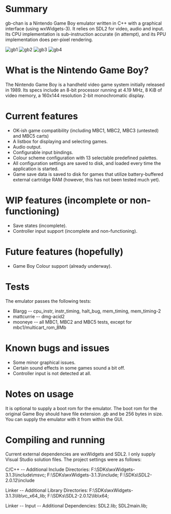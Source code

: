 # Summary
gb-chan is a Nintendo Game Boy emulator written in C++ with a graphical interface (using wxWidgets-3). It relies on SDL2 for video, audio and input. Its CPU implementation is sub-instruction accurate (in attempt), and its PPU implementation does per-pixel rendering.

![gb1](https://thumbs2.imgbox.com/ee/bf/pPp2HJnb_t.png)
![gb2](https://thumbs2.imgbox.com/23/90/hb3IwDTb_t.png)
![gb3](https://thumbs2.imgbox.com/a1/36/hS1IXnGF_t.png)
![gb4](https://thumbs2.imgbox.com/06/74/xTrAw66X_t.png)

# What is the Nintendo Game Boy?
The Nintendo Game Boy is a handheld video game system initially released in 1989. Its specs include an 8-bit processor running at 4.19 MHz, 8 KiB of video memory, a 160x144 resolution 2-bit monochromatic display.

# Current features
- OK-ish game compatibility (including MBC1, MBC2, MBC3 (untested) and MBC5 carts)
- A listbox for displaying and selecting games.
- Audio output.
- Configurable input bindings.
- Colour scheme configuration with 13 selectable predefined palettes.
- All configuration settings are saved to disk, and loaded every time the application is started. 
- Game save data is saved to disk for games that utilize battery-buffered external cartridge RAM (however, this has not been tested much yet). 

# WIP features (incomplete or non-functioning)
- Save states (incomplete).
- Controller input support (incomplete and non-functioning).

# Future features (hopefully)
- Game Boy Colour support (already underway).

# Tests
The emulator passes the following tests:
- Blargg -- cpu_instr, instr_timing, halt_bug, mem_timing, mem_timing-2
- mattcurrie -- dmg-acid2
- mooneye -- all MBC1, MBC2 and MBC5 tests, except for mbc1/multicart_rom_8Mb

# Known bugs and issues
- Some minor graphical issues.
- Certain sound effects in some games sound a bit off.
- Controller input is not detected at all.

# Notes on usage
It is optional to supply a boot rom for the emulator. The boot rom for the original Game Boy should have file extension .gb and be 256 bytes in size. You can supply the emulator with it from within the GUI. 

# Compiling and running
Current external dependencies are wxWidgets and SDL2. I only supply Visual Studio solution files. The project settings were as follows:

C/C++ -- Additional Include Directories:
F:\SDKs\wxWidgets-3.1.3\include\msvc; F:\SDKs\wxWidgets-3.1.3\include; F:\SDKs\SDL2-2.0.12\include

Linker -- Additional Library Directories:
F:\SDKs\wxWidgets-3.1.3\lib\vc_x64_lib; F:\SDKs\SDL2-2.0.12\lib\x64;

Linker -- Input -- Additional Dependencies:
SDL2.lib; SDL2main.lib;
